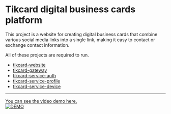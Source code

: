 # Tikcard digital business cards platform

This project is a website for creating digital business cards that combine various social media links into a single link, making it easy to contact or exchange contact information.

All of these projects are required to run.
- [tikcard-website](https://github.com/tananine/tikcard-website)
- [tikcard-gateway](https://github.com/tananine/tikcard-gateway)
- [tikcard-service-auth](https://github.com/tananine/tikcard-service-auth)
- [tikcard-service-profile](https://github.com/tananine/tikcard-service-profile)
- [tikcard-service-device](https://github.com/tananine/tikcard-service-device)

-----

[You can see the video demo here.](https://www.youtube.com/watch?v=hpSpqe92AMk)\
[![DEMO](https://img.youtube.com/vi/De-5etRRrac/0.jpg)](https://www.youtube.com/watch?v=De-5etRRrac)
